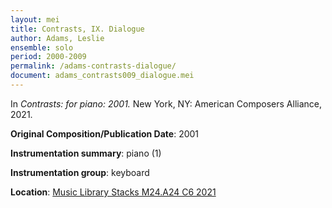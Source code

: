 ```yaml
---
layout: mei
title: Contrasts, IX. Dialogue
author: Adams, Leslie
ensemble: solo 
period: 2000-2009
permalink: /adams-contrasts-dialogue/
document: adams_contrasts009_dialogue.mei
---
```


In *Contrasts: for piano: 2001.* New York, NY: American Composers Alliance, 2021.

**Original Composition/Publication Date**: 2001

**Instrumentation summary**: piano (1)

**Instrumentation group**: keyboard

**Location**: <a href="https://tufts.primo.exlibrisgroup.com/permalink/01TUN_INST/1kc9gia/alma991018728036003851" target="_blank">Music Library Stacks M24.A24 C6 2021</a>
